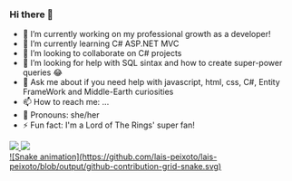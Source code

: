 ### Hi there 👋

- 🔭 I’m currently working on my professional growth as a developer!
- 🌱 I’m currently learning C# ASP.NET MVC
- 👯 I’m looking to collaborate on C# projects
- 🤔 I’m looking for help with SQL sintax and how to create super-power queries 😂
- 💬 Ask me about if you need help with javascript, html, css, C#, Entity FrameWork and Middle-Earth curiosities
- 📫 How to reach me: ...
- 👧 Pronouns: she/her
- ⚡ Fun fact: I'm a Lord of The Rings' super fan!


<div>
    <a href="https://github.com/rafaballerini">
    <img height="180em" src="https://github-readme-stats.vercel.app/api?username=lais-peixoto&show_icons=true&theme=material-palenight&include_all_commits=true&count_private=true"/>
    <img height="180em" src="https://github-readme-stats.vercel.app/api/top-langs/?username=lais-peixoto&layout=compact&langs_count=7&theme=material-palenight"/>
</div>
  
  
<div>
  ![Snake animation](https://github.com/lais-peixoto/lais-peixoto/blob/output/github-contribution-grid-snake.svg)
</div>
  

